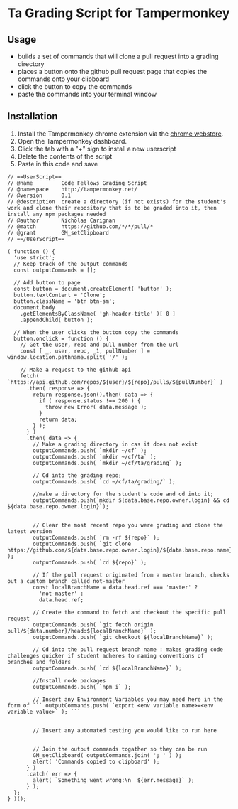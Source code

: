 # Ta Grading Script for Tampermonkey

## Usage

- builds a set of commands that will clone a pull request into a grading directory
- places a button onto the github pull request page that copies the commands onto your clipboard
- click the button to copy the commands
- paste the commands into your terminal window

## Installation

1. Install the Tampermonkey chrome extension via the [chrome webstore](https://chrome.google.com/webstore/detail/tampermonkey/dhdgffkkebhmkfjojejmpbldmpobfkfo?hl=en).
1. Open the Tampermonkey dashboard.
1. Click the tab with a "+" sign to install a new userscript
1. Delete the contents of the script
1. Paste in this code and save

```
// ==UserScript==
// @name         Code Fellows Grading Script
// @namespace    http://tampermonkey.net/
// @version      0.1
// @description  create a directory (if not exists) for the student's work and clone their repository that is to be graded into it, then install any npm packages needed
// @author       Nicholas Carignan
// @match        https://github.com/*/*/pull/*
// @grant        GM_setClipboard
// ==/UserScript==

( function () {
  'use strict';
  // Keep track of the output commands
  const outputCommands = [];

  // Add button to page
  const button = document.createElement( 'button' );
  button.textContent = 'Clone';
  button.className = 'btn btn-sm';
  document.body
    .getElementsByClassName( 'gh-header-title' )[ 0 ]
    .appendChild( button );

  // When the user clicks the button copy the commands
  button.onclick = function () {
    // Get the user, repo and pull number from the url
    const [ _, user, repo, _1, pullNumber ] = window.location.pathname.split( '/' );

    // Make a request to the github api
    fetch( `https://api.github.com/repos/${user}/${repo}/pulls/${pullNumber}` )
      .then( response => {
        return response.json().then( data => {
          if ( response.status !== 200 ) {
            throw new Error( data.message );
          }
          return data;
        } );
      } )
      .then( data => {
        // Make a grading directory in cas it does not exist
        outputCommands.push( `mkdir ~/cf` );
        outputCommands.push( `mkdir ~/cf/ta` );
        outputCommands.push( `mkdir ~/cf/ta/grading` );

        // Cd into the grading repo;
        outputCommands.push( `cd ~/cf/ta/grading/` );

        //make a directory for the student's code and cd into it;
        outputCommands.push(`mkdir ${data.base.repo.owner.login} && cd ${data.base.repo.owner.login}`);


        // Clear the most recent repo you were grading and clone the latest version
        outputCommands.push( `rm -rf ${repo}` );
        outputCommands.push( `git clone https://github.com/${data.base.repo.owner.login}/${data.base.repo.name}` );
        outputCommands.push( `cd ${repo}` );

        // If the pull request originated from a master branch, checks out a custom branch called not-master
        const localBranchName = data.head.ref === 'master' ?
          'not-master' :
          data.head.ref;

        // Create the command to fetch and checkout the specific pull request
        outputCommands.push( `git fetch origin pull/${data.number}/head:${localBranchName}` );
        outputCommands.push( `git checkout ${localBranchName}` );

        // Cd into the pull request branch name : makes grading code challenges quicker if student adheres to naming conventions of branches and folders
        outputCommands.push( `cd ${localBranchName}` );

        //Install node packages
        outputCommands.push( `npm i` );

        // Insert any Environment Variables you may need here in the form of ``` outputCommands.push( `export <env variable name>=<env variable value>` ); ```


        // Insert any automated testing you would like to run here


        // Join the output commands togather so they can be run
        GM_setClipboard( outputCommands.join( '; ' ) );
        alert( 'Commands copied to clipboard' );
      } )
      .catch( err => {
        alert( `Something went wrong:\n  ${err.message}` );
      } );
  };
} )();

```
